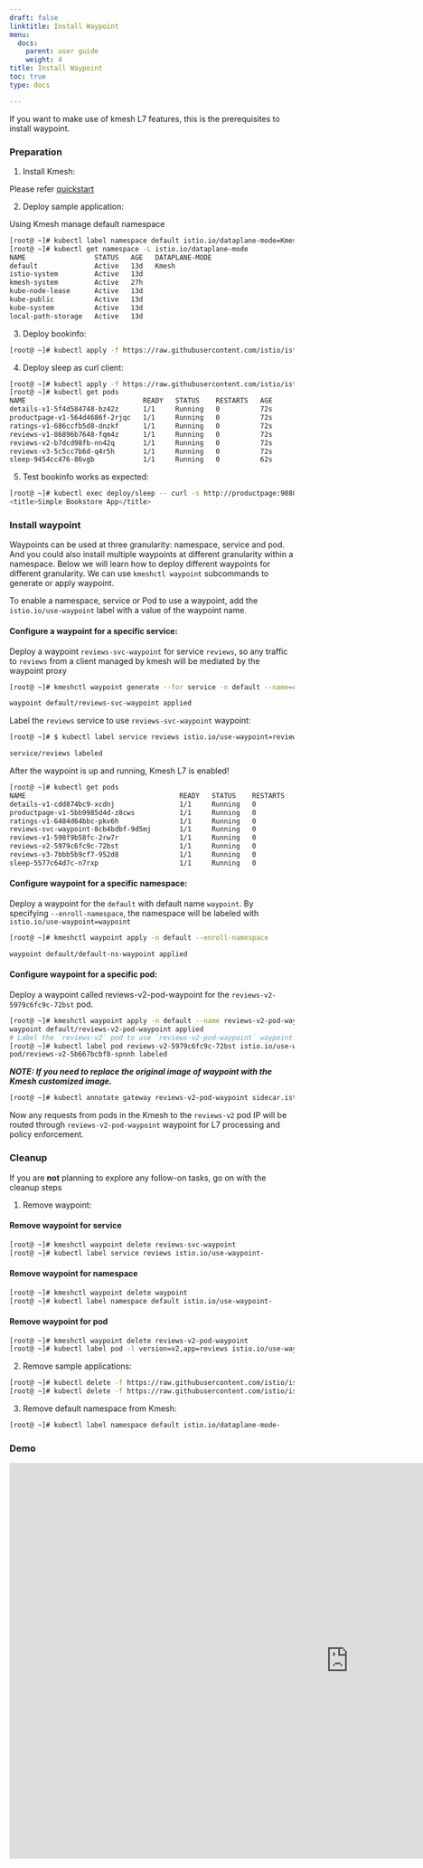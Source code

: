 ```yaml
---
draft: false
linktitle: Install Waypoint
menu:
  docs:
    parent: user guide
    weight: 4
title: Install Waypoint
toc: true
type: docs

---
```


If you want to make use of kmesh L7 features, this is the prerequisites to install waypoint.

### Preparation

1. Install Kmesh:

Please refer [quickstart](https://kmesh.net/en/docs/setup/quickstart/)

2. Deploy sample application:

Using Kmesh manage default namespace

```bash
[root@ ~]# kubectl label namespace default istio.io/dataplane-mode=Kmesh
[root@ ~]# kubectl get namespace -L istio.io/dataplane-mode
NAME                 STATUS   AGE   DATAPLANE-MODE
default              Active   13d   Kmesh
istio-system         Active   13d   
kmesh-system         Active   27h   
kube-node-lease      Active   13d   
kube-public          Active   13d   
kube-system          Active   13d   
local-path-storage   Active   13d   
```

3. Deploy bookinfo:

```bash
[root@ ~]# kubectl apply -f https://raw.githubusercontent.com/istio/istio/release-1.21/samples/bookinfo/platform/kube/bookinfo.yaml
```

4. Deploy sleep as curl client:

```bash
[root@ ~]# kubectl apply -f https://raw.githubusercontent.com/istio/istio/release-1.21/samples/sleep/sleep.yaml
[root@ ~]# kubectl get pods
NAME                             READY   STATUS    RESTARTS   AGE
details-v1-5f4d584748-bz42z      1/1     Running   0          72s
productpage-v1-564d4686f-2rjqc   1/1     Running   0          72s
ratings-v1-686ccfb5d8-dnzkf      1/1     Running   0          72s
reviews-v1-86896b7648-fqm4z      1/1     Running   0          72s
reviews-v2-b7dcd98fb-nn42q       1/1     Running   0          72s
reviews-v3-5c5cc7b6d-q4r5h       1/1     Running   0          72s
sleep-9454cc476-86vgb            1/1     Running   0          62s
```

5. Test bookinfo works as expected:

```bash
[root@ ~]# kubectl exec deploy/sleep -- curl -s http://productpage:9080/ | grep -o "<title>.*</title>"
<title>Simple Bookstore App</title>
```

### Install waypoint

Waypoints can be used at three granularity: namespace, service and pod. And you could also install multiple waypoints at different granularity within a namespace.
Below we will learn how to deploy different waypoints for different granularity. We can use `kmeshctl waypoint` subcommands to generate or apply waypoint.

To enable a namespace, service or Pod to use a waypoint, add the `istio.io/use-waypoint` label with a value of the waypoint name.

#### Configure a waypoint for a specific service:

Deploy a waypoint `reviews-svc-waypoint` for service `reviews`, so any traffic to `reviews` from a client managed by kmesh will be mediated by the waypoint proxy

```bash
[root@ ~]# kmeshctl waypoint generate --for service -n default --name=reviews-svc-waypoint

waypoint default/reviews-svc-waypoint applied
```

Label the `reviews` service to use `reviews-svc-waypoint` waypoint:

```bash
[root@ ~]# $ kubectl label service reviews istio.io/use-waypoint=reviews-svc-waypoint

service/reviews labeled
```

After the waypoint is up and running, Kmesh L7 is enabled!

```bash
[root@ ~]# kubectl get pods
NAME                                      READY   STATUS    RESTARTS   AGE
details-v1-cdd874bc9-xcdnj                1/1     Running   0          30m
productpage-v1-5bb9985d4d-z8cws           1/1     Running   0          30m
ratings-v1-6484d64bbc-pkv6h               1/1     Running   0          30m
reviews-svc-waypoint-8cb4bdbf-9d5mj       1/1     Running   0          30m
reviews-v1-598f9b58fc-2rw7r               1/1     Running   0          30m
reviews-v2-5979c6fc9c-72bst               1/1     Running   0          30m
reviews-v3-7bbb5b9cf7-952d8               1/1     Running   0          30m
sleep-5577c64d7c-n7rxp                    1/1     Running   0          30m
```


#### Configure waypoint for a specific namespace:

Deploy a waypoint for the `default` with default name `waypoint`. By specifying `--enroll-namespace`, the namespace will be labeled with `istio.io/use-waypoint=waypoint`

```bash
[root@ ~]# kmeshctl waypoint apply -n default --enroll-namespace

waypoint default/default-ns-waypoint applied
```
#### Configure waypoint for a specific pod:

Deploy a waypoint called reviews-v2-pod-waypoint for the `reviews-v2-5979c6fc9c-72bst` pod.


```bash
[root@ ~]# kmeshctl waypoint apply -n default --name reviews-v2-pod-waypoint --for workload
waypoint default/reviews-v2-pod-waypoint applied
# Label the `reviews-v2` pod to use `reviews-v2-pod-waypoint` waypoint.
[root@ ~]# kubectl label pod reviews-v2-5979c6fc9c-72bst istio.io/use-waypoint=reviews-v2-pod-waypoint
pod/reviews-v2-5b667bcbf8-spnnh labeled
```

***NOTE: If you need to replace the original image of waypoint with the Kmesh customized image.***

```bash
[root@ ~]# kubectl annotate gateway reviews-v2-pod-waypoint sidecar.istio.io/proxyImage=ghcr.io/kmesh-net/waypoint:latest
```
Now any requests from pods in the Kmesh to the `reviews-v2` pod IP will be routed through `reviews-v2-pod-waypoint` waypoint for L7 processing and policy enforcement.

### Cleanup

If you are **not** planning to explore any follow-on tasks, go on with the cleanup steps

1. Remove waypoint:

#### Remove waypoint for service
```bash
[root@ ~]# kmeshctl waypoint delete reviews-svc-waypoint
[root@ ~]# kubectl label service reviews istio.io/use-waypoint-
```
#### Remove waypoint for namespace

```bash
[root@ ~]# kmeshctl waypoint delete waypoint
[root@ ~]# kubectl label namespace default istio.io/use-waypoint-
```

#### Remove waypoint for pod

```bash
[root@ ~]# kmeshctl waypoint delete reviews-v2-pod-waypoint
[root@ ~]# kubectl label pod -l version=v2,app=reviews istio.io/use-waypoint-
```

2. Remove sample applications:

```bash
[root@ ~]# kubectl delete -f https://raw.githubusercontent.com/istio/istio/release-1.21/samples/bookinfo/platform/kube/bookinfo.yaml
[root@ ~]# kubectl delete -f https://raw.githubusercontent.com/istio/istio/release-1.21/samples/sleep/sleep.yaml
```

3. Remove default namespace from Kmesh:

```bash
[root@ ~]# kubectl label namespace default istio.io/dataplane-mode-
```

### Demo

<iframe width="1200" height="700" src="https://www.youtube.com/embed/_mnPQU5SSFo" frameborder="0" allowfullscreen></iframe>